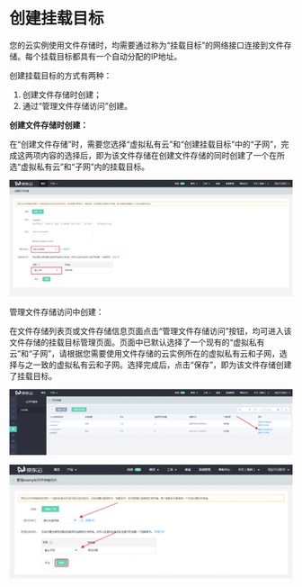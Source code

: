 # 创建挂载目标

您的云实例使用文件存储时，均需要通过称为“挂载目标”的网络接口连接到文件存储。每个挂载目标都具有一个自动分配的IP地址。

创建挂载目标的方式有两种：

1. 创建文件存储时创建；
2. 通过“管理文件存储访问”创建。



**创建文件存储时创建：**

在“创建文件存储”时，需要您选择“虚拟私有云”和“创建挂载目标”中的“子网”，完成这两项内容的选择后，即为该文件存储在创建文件存储的同时创建了一个在所选“虚拟私有云”和“子网”内的挂载目标。

![create-by-fs](../../../../image/Cloud-File-Service/creatbyfs.png)



管理文件存储访问中创建：

在文件存储列表页或文件存储信息页面点击“管理文件存储访问”按钮，均可进入该文件存储的挂载目标管理页面。页面中已默认选择了一个现有的“虚拟私有云”和“子网”，请根据您需要使用文件存储的云实例所在的虚拟私有云和子网，选择与之一致的虚拟私有云和子网。选择完成后，点击“保存”，即为该文件存储创建了挂载目标。

![create-by-fs](../../../../image/Cloud-File-Service/creatbyfsmanagement.png)

![create-by-fs](../../../../image/Cloud-File-Service/creatbyfsmanagement-2.png)
